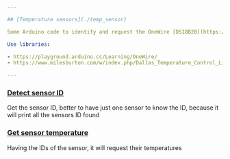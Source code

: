 ```yaml
---

## [Temperature sensors](./temp_sensor)

Some Arduino code to identify and request the OneWire [DS18B20](https://www.analog.com/media/en/technical-documentation/data-sheets/ds18b20.pdf) temperature sensor.

Use libraries:

- https://playground.arduino.cc/Learning/OneWire/
- https://www.milesburton.com/w/index.php/Dallas_Temperature_Control_Library

---
```


### [Detect sensor ID](./temp_sensor/detect_ds1820_tempsens_id/)

Get the sensor ID, better to have just one sensor to know the ID, because it will print all the sensors ID found


### [Get sensor temperature](./temp_sensor/get_temp_ds18b20_wid/)

Having the IDs of the sensor, it will request their temperatures


